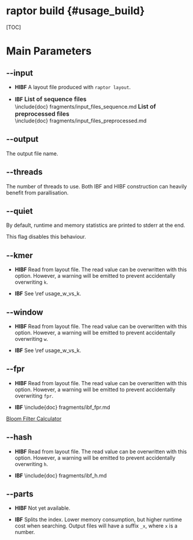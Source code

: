 # raptor build {#usage_build}

[TOC]

# Main Parameters

## -​-input

<div class="tabbed">

- <b class="tab-title">HIBF</b>
  A layout file produced with `raptor layout`.

- <b class="tab-title">IBF</b>
  <span style="font-weight: 600; font-size: 1.17em;">List of sequence files</span><br>
  \include{doc} fragments/input_files_sequence.md
  <span style="font-weight: 600; font-size: 1.17em;">List of preprocessed files</span><br>
  \include{doc} fragments/input_files_preprocessed.md

</div>

## -​-output
The output file name.

## -​-threads
The number of threads to use. Both IBF and HIBF construction can heavily benefit from parallisation.

## -​-quiet
By default, runtime and memory statistics are printed to stderr at the end.

This flag disables this behaviour.

## -​-kmer

<div class="tabbed">

- <b class="tab-title">HIBF</b>
  Read from layout file. The read value can be overwritten with this option. However, a warning will be emitted to prevent
  accidentally overwriting `k`.

- <b class="tab-title">IBF</b>
  See \ref usage_w_vs_k.

</div>

## -​-window

<div class="tabbed">

- <b class="tab-title">HIBF</b>
  Read from layout file. The read value can be overwritten with this option. However, a warning will be emitted to prevent
  accidentally overwriting `w`.

- <b class="tab-title">IBF</b>
  See \ref usage_w_vs_k.

</div>

## -​-fpr

<div class="tabbed">

- <b class="tab-title">HIBF</b>
  Read from layout file. The read value can be overwritten with this option. However, a warning will be emitted to prevent
  accidentally overwriting `fpr`.

- <b class="tab-title">IBF</b>
  \include{doc} fragments/ibf_fpr.md

</div>

[Bloom Filter Calculator](https://hur.st/bloomfilter/)

## -​-hash
<div class="tabbed">

- <b class="tab-title">HIBF</b>
  Read from layout file. The read value can be overwritten with this option. However, a warning will be emitted to prevent
  accidentally overwriting `h`.

- <b class="tab-title">IBF</b>
  \include{doc} fragments/ibf_h.md

</div>

## -​-parts

<div class="tabbed">

- <b class="tab-title">HIBF</b>
  Not yet available.

- <b class="tab-title">IBF</b>
  Splits the index. Lower memory consumption, but higher runtime cost when searching.
  Output files will have a suffix `_x`, where `x` is a number.

</div>

